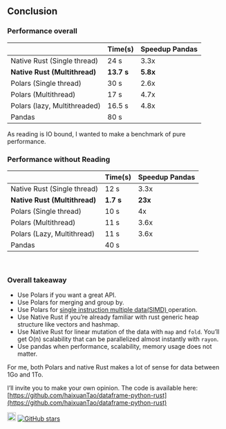 ## Conclusion

### Performance overall

| |Time\(s\) |Speedup Pandas |
| --- | --- | --- |
|Native Rust \(Single thread\) |24 s |3.3x |
|**Native Rust \(Multithread\)** |**13.7 s** |**5.8x** |
|Polars \(Single thread\) |30 s |2.6x |
|Polars \(Multithread\) |17 s |4.7x |
|Polars \(lazy, Multithreaded\) |16.5 s |4.8x |
|Pandas |80 s | |

As reading is IO bound, I wanted to make a benchmark of pure performance.

### Performance without Reading

| |Time\(s\) |Speedup Pandas |
| --- | --- | --- |
|Native Rust \(Single thread\) |12 s |3.3x |
|**Native Rust \(Multithread\)** |**1.7 s** |**23x** |
|Polars \(Single thread\) |10 s |4x |
|Polars \(Multithread\) |11 s |3.6x |
|Polars \(Lazy, Multithread\) |11 s |3.6x |
|Pandas |40 s | |

‌

### Overall takeaway

* Use Polars if you want a great API.
* Use Polars for merging and group by.
* Use Polars for [single instruction multiple data\(SIMD\) ](https://en.wikipedia.org/wiki/SIMD)operation.
* Use Native Rust if you’re already familiar with rust generic heap structure like vectors and hashmap.
* Use Native Rust for linear mutation of the data with `map` and `fold`. You’ll get O\(n\) scalability that can be parallelized almost instantly with `rayon`.
* Use pandas when performance, scalability, memory usage does not matter.

For me, both Polars and native Rust makes a lot of sense for data between 1Go and 1To.

I’ll invite you to make your own opinion. The code is available here: [https://github.com/haixuanTao/dataframe-python-rust](https://github.com/haixuanTao/dataframe-python-rust)

[<img alt="github" src="https://img.shields.io/badge/dataframe--python--rust-fff?labelColor=000&logo=github" height="20">](https://github.com/haixuantao/dataframe-python-rust)
[![GitHub stars](https://img.shields.io/github/stars/haixuanTao/dataframe-python-rust?style=social&label=Star&maxAge=2592000)](https://github.com/haixuanTao/dataframe-python-rust/)
